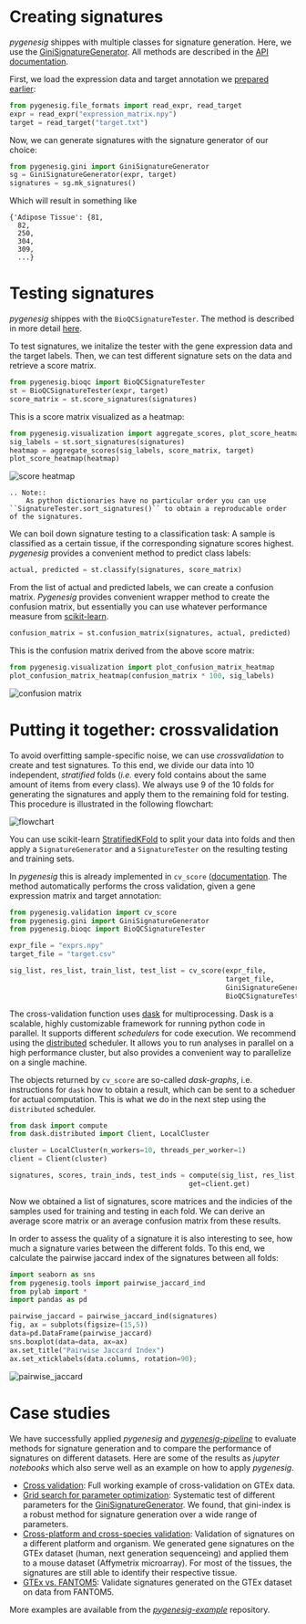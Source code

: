# Creating signatures
*pygenesig* shippes with multiple classes for signature generation. Here, we use the 
[GiniSignatureGenerator](apidoc.html#module-pygenesig.gini).
All methods are described in the [API documentation](apidoc.html). 

First, we load the expression data and target annotation we [prepared earlier](prepare_data.html):
```python
from pygenesig.file_formats import read_expr, read_target 
expr = read_expr("expression_matrix.npy")
target = read_target("target.txt")
```

Now, we can generate signatures with the signature generator of our choice:
```python
from pygenesig.gini import GiniSignatureGenerator
sg = GiniSignatureGenerator(expr, target)
signatures = sg.mk_signatures()
```

Which will result in something like
```
{'Adipose Tissue': {81,
  82,
  250,
  304,
  309,
  ...}
```

# Testing signatures
*pygenesig* shippes with the `BioQCSignatureTester`. The method is described in more 
detail [here](apidoc.html#signature-testers).

To test signatures, we initalize the tester with the gene expression data and the 
target labels. Then, we can test different signature sets on the data and retrieve a
score matrix. 

```python
from pygenesig.bioqc import BioQCSignatureTester
st = BioQCSignatureTester(expr, target)
score_matrix = st.score_signatures(signatures)
```

This is a score matrix visualized as a heatmap: 
```python
from pygenesig.visualization import aggregate_scores, plot_score_heatmap
sig_labels = st.sort_signatures(signatures)
heatmap = aggregate_scores(sig_labels, score_matrix, target)
plot_score_heatmap(heatmap)
```
![score heatmap](_static/img/gtex_v6_xval_scores.png)

```eval_rst
.. Note::
    As python dictionaries have no particular order you can use ``SignatureTester.sort_signatures()`` to obtain a reproducable order of the signatures. 
```

We can boil down signature testing to a classification task: A sample is 
classified as a certain tissue, if the corresponding signature scores highest. 
*pygenesig* provides a convenient method to predict class labels:

```python
actual, predicted = st.classify(signatures, score_matrix)
```

From the list of actual and predicted labels, we can create a confusion matrix.
*Pygenesig* provides convenient wrapper method to create the confusion matrix,
but essentially you can use whatever performance measure from
[scikit-learn](http://scikit-learn.org/stable/modules/classes.html#sklearn-metrics-metrics). 

```python
confusion_matrix = st.confusion_matrix(signatures, actual, predicted)
```

This is the confusion matrix derived from the above score matrix: 
```python
from pygenesig.visualization import plot_confusion_matrix_heatmap
plot_confusion_matrix_heatmap(confusion_matrix * 100, sig_labels)
```
![confusion matrix](_static/img/gtex_v6_xval_classification.png)



# Putting it together: crossvalidation 
To avoid overfitting sample-specific noise, we can use *crossvalidation* to create and test signatures.
To this end, we divide our data into 10 independent, *stratified* folds 
(*i.e.* every fold contains about the same amount of items from every class). 
We always use 9 of the 10 folds for generating the signatures and apply them to 
the remaining fold for testing. This procedure is illustrated in the following flowchart:

<!-- edit flowchart on https://www.draw.io/?chrome=0&lightbox=1&edit=https%3A%2F%2Fwww.draw.io%2F%23G0BxECzhdeMGwJQXB5ZjNHckRWRzQ&nav=1#G0BxECzhdeMGwJQXB5ZjNHckRWRzQ --> 

![flowchart](_static/img/pygenesig_xval.svg)

You can use scikit-learn [StratifiedKFold](http://scikit-learn.org/stable/modules/generated/sklearn.model_selection.StratifiedKFold.html#sklearn.model_selection.StratifiedKFold)
to split your data into folds and then apply a `SignatureGenerator` and a `SignatureTester`
on the resulting testing and training sets. 

In *pygenesig* this is already implemented in `cv_score` ([documentation](apidoc.html#pygenesig.validation.cv_score). 
The method automatically performs the cross validation, given a gene expression matrix and target annotation: 

```python
from pygenesig.validation import cv_score
from pygenesig.gini import GiniSignatureGenerator
from pygenesig.bioqc import BioQCSignatureTester

expr_file = "exprs.npy"
target_file = "target.csv"

sig_list, res_list, train_list, test_list = cv_score(expr_file,
                                                     target_file,
                                                     GiniSignatureGenerator,
                                                     BioQCSignatureTester)
```

The cross-validation function uses [dask](http://dask.pydata.org) for multiprocessing.
Dask is a scalable, highly customizable framework for running python code in parallel. 
It supports different *schedulers* for code execution. We recommend using the 
[distributed](https://distributed.readthedocs.io/en/latest/quickstart.html) scheduler.
It allows you to run analyses in parallel on a high performance cluster, but also provides a convenient way
to parallelize on a single machine. 

The objects returned by `cv_score` are so-called *dask-graphs*, i.e. instructions for `dask` how to 
obtain a result, which can be sent to a scheduer for actual computation. This is what we do in the next 
step using the `distributed` scheduler. 

```python
from dask import compute
from dask.distributed import Client, LocalCluster

cluster = LocalCluster(n_workers=10, threads_per_worker=1)
client = Client(cluster)

signatures, scores, train_inds, test_inds = compute(sig_list, res_list, train_list, test_list,
                                            get=client.get)
```

Now we obtained a list of signatures, score matrices and the indicies of the samples used for training
and testing in each fold. We can derive an average score matrix or an average confusion matrix from these
results.

In order to assess the quality of a signature it is also interesting to see, how much a signature varies
between the different folds. To this end, we calculate the pairwise jaccard index of the signatures
between all folds:

```python
import seaborn as sns
from pygenesig.tools import pairwise_jaccard_ind
from pylab import *
import pandas as pd

pairwise_jaccard = pairwise_jaccard_ind(signatures)
fig, ax = subplots(figsize=(15,5))
data=pd.DataFrame(pairwise_jaccard)
sns.boxplot(data=data, ax=ax)
ax.set_title("Pairwise Jaccard Index")
ax.set_xticklabels(data.columns, rotation=90);
```
![pairwise_jaccard](_static/img/gtex_v6_pairwise_jaccard.png)

# Case studies
We have successfully applied *pygenesig* and [*pygenesig-pipeline*](https://github.com/grst/pygenesig-pipeline)
to evaluate methods for signature generation and to compare the performance of signatures on different datasets. 
Here are some of the results as *jupyter notebooks* which also serve well as an example on how to apply *pygenesig*.

* [Cross validation](https://github.com/grst/pygenesig-example/blob/80bfe2a388a5230b004c288cb2ea220f0394855d/old_notebooks/validate_gini.ipynb): 
Full working example of cross-validation on GTEx data. 
* [Grid search for parameter optimization](https://github.com/grst/pygenesig-example/blob/80bfe2a388a5230b004c288cb2ea220f0394855d/old_notebooks/gini-gridsearch.ipynb): Systematic test of different parameters for the [GiniSignatureGenerator](apidoc.html#module-pygenesig.gini). 
We found, that gini-index is a robust method for signature generation over a wide range of parameters. 
* [Cross-platform and cross-species validation](https://github.com/grst/pygenesig-example/blob/80bfe2a388a5230b004c288cb2ea220f0394855d/notebooks/gtex_vs_mouse_gnf.ipynb): 
Validation of signatures on a different platform and organism. We generated gene signatures on the GTEx dataset 
(human, next generation sequenceing) and applied them to a mouse dataset (Affymetrix microarray). 
For most of the tissues, the signatures are still able to identify their respective tissue.  
* [GTEx vs. FANTOM5](https://github.com/grst/pygenesig-example/blob/80bfe2a388a5230b004c288cb2ea220f0394855d/notebooks/gtex_vs_fantom5.ipynb): Validate signatures generated on the GTEx dataset on data from FANTOM5. 

More examples are available from the [*pygenesig-example*](https://github.com/grst/pygenesig-example) repository. 

